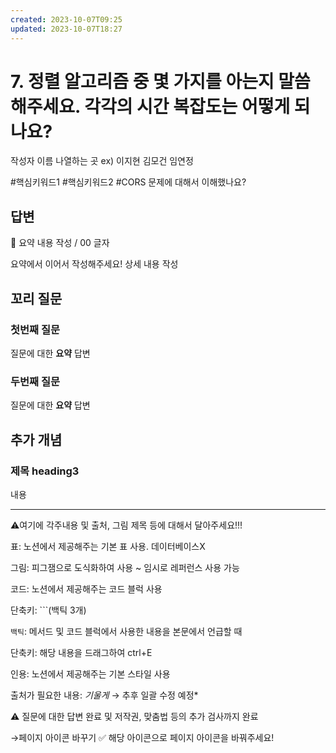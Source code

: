 ```yaml
---
created: 2023-10-07T09:25
updated: 2023-10-07T18:27
---
```

# 7. 정렬 알고리즘 중 몇 가지를 아는지 말씀해주세요. 각각의 시간 복잡도는 어떻게 되나요?

작성자 이름 나열하는 곳 ex) 이지현 김모건 임연정

#핵심키워드1 #핵심키워드2  #CORS 문제에 대해서 이해했나요?

## 답변

<aside>
📌 요약 내용 작성 / 00 글자

</aside>

요약에서 이어서 작성해주세요! 상세 내용 작성

## **꼬리 질문**

### **첫번째 질문**

질문에 대한 **요약** 답변

### **두번째 질문**

질문에 대한 **요약** 답변

## 추가 개념

### **제목 heading3**

내용

---

⚠️여기에 각주내용 및 출처, 그림 제목 등에 대해서 달아주세요!!!

표: 노션에서 제공해주는 기본 표 사용. 데이터베이스X

그림: 피그잼으로 도식화하여 사용 ~ 임시로 레퍼런스 사용 가능

코드: 노션에서 제공해주는 코드 블럭 사용 

단축키: ```(백틱 3개)

`백틱`: 메서드 및 코드 블럭에서 사용한 내용을 본문에서 언급할 때 

단축키: 해당 내용을 드래그하여 ctrl+E

인용: 노션에서 제공해주는 기본 스타일 사용

출처가 필요한 내용: *기울게* → 추후 일괄 수정 예정*

⚠️ 질문에 대한 답변 완료 및 저작권, 맞춤법 등의 추가 검사까지 완료

→페이지 아이콘 바꾸기 ✅ 해당 아이콘으로 페이지 아이콘을 바꿔주세요!